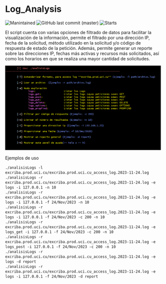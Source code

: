 # Log_Analysis

![Manintained](https://img.shields.io/badge/Maintained%3F-yes-green.svg)
![GitHub last commit (master)](https://img.shields.io/github/last-commit/dgrobinson0/analisis_de_logs)
![Starts](https://img.shields.io/github/stars/dgrobinson0/analisis_de_logs.svg)

El script cuenta con varias opciones de filtrado de datos para facilitar la visualización de la información, permite el filtrado por una dirección IP, fecha de la solicitud, método utilizado en la solicitud y/o código de respuesta de estado de la petición. Además, permite generar un reporte sobre las direcciones IP, fechas más activas y recursos más solicitados, así como los horarios en que se realiza una mayor cantidad de solicitudes.
<p align="center"> <img src="imgs/script_1.png" /> </p>

Ejemplos de uso
```
./analisisLogs -l excriba.prod.uci.cu/excriba.prod.uci.cu_access_log.2023-11-24.log
./analisisLogs -r excriba.prod.uci.cu/excriba.prod.uci.cu_access_log.2023-11-24.log -e logs -i 127.0.0.1 -n 10
./analisisLogs -r excriba.prod.uci.cu/excriba.prod.uci.cu_access_log.2023-11-24.log -e logs -i 127.0.0.1 -f 24/Nov/2023 -n 10
./analisisLogs -r excriba.prod.uci.cu/excriba.prod.uci.cu_access_log.2023-11-24.log -e logs -i 127.0.0.1 -f 24/Nov/2023 -c 200 -n 10
./analisisLogs -r excriba.prod.uci.cu/excriba.prod.uci.cu_access_log.2023-11-24.log -e logs_get -i 127.0.0.1 -f 24/Nov/2023 -c 200 -n 10
./analisisLogs -r excriba.prod.uci.cu/excriba.prod.uci.cu_access_log.2023-11-24.log -e logs_post -i 127.0.0.1 -f 24/Nov/2023 -c 200 -n 10
./analisisLogs -r excriba.prod.uci.cu/excriba.prod.uci.cu_access_log.2023-11-24.log -e logs -d report
./analisisLogs -r excriba.prod.uci.cu/excriba.prod.uci.cu_access_log.2023-11-24.log -e logs -i 127.0.0.1 -f 24/Nov/2023 -d report
```
